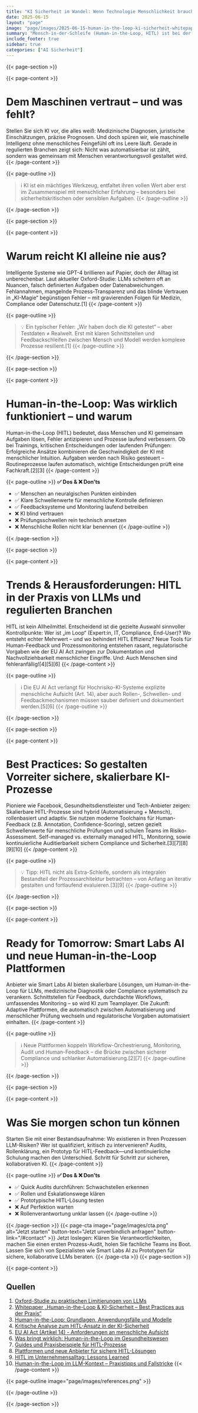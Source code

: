 ```yaml
---
title: "KI Sicherheit im Wandel: Wenn Technologie Menschlichkeit braucht"
date: 2025-06-15
layout: "page"
image: "page/images/2025-06-15-human-in-the-loop-ki-sicherheit-whitepaper/hero.jpg"
summary: "Mensch-in-der-Schleife (Human-in-the-Loop, HITL) ist bei der Absicherung von LLMs in regulierten Branchen entscheidend. Die Praxis zeigt: Reine KI ist fehleranfällig – erst der strukturierte Dialog zwischen Modellen und Expert:innen macht Lösungen robust, skalierbar und compliance-fähig. Dieses Whitepaper liefert Best Practices, Prozess- und Anbieter-Insights für Entscheider im Gesundheitswesen und Co."
include_footer: true
sidebar: true
categories: ["AI Sicherheit"]
---
```


{{< page-section >}}

{{< page-content >}}
# Dem Maschinen vertraut – und was fehlt?

Stellen Sie sich KI vor, die alles weiß: Medizinische Diagnosen, juristische Einschätzungen, präzise Prognosen. Und doch spüren wir, wie maschinelle Intelligenz ohne menschliches Feingefühl oft ins Leere läuft. Gerade in regulierten Branchen zeigt sich: Nicht was automatisierbar ist zählt, sondern was gemeinsam mit Menschen verantwortungsvoll gestaltet wird.
{{< /page-content >}}

{{< page-outline >}}
> ℹ️ KI ist ein mächtiges Werkzeug, entfaltet ihren vollen Wert aber erst im Zusammenspiel mit menschlicher Erfahrung – besonders bei sicherheitskritischen oder sensiblen Aufgaben.
{{< /page-outline >}}

{{< /page-section >}}

{{< page-section >}}

{{< page-content >}}
# Warum reicht KI alleine nie aus?

Intelligente Systeme wie GPT-4 brillieren auf Papier, doch der Alltag ist unberechenbar. Laut aktueller Oxford-Studie: LLMs scheitern oft an Nuancen, falsch definierten Aufgaben oder Datenabweichungen. Fehlannahmen, mangelnde Prozess-Transparenz und das blinde Vertrauen in „KI-Magie“ begünstigen Fehler – mit gravierenden Folgen für Medizin, Compliance oder Datenschutz.[1]
{{< /page-content >}}

{{< page-outline >}}
> 💡 Ein typischer Fehler: „Wir haben doch die KI getestet“ – aber Testdaten ≠ Realwelt. Erst mit klaren Schnittstellen und Feedbackschleifen zwischen Mensch und Modell werden komplexe Prozesse resilient.[1]
{{< /page-outline >}}

{{< /page-section >}}

{{< page-section >}}

{{< page-content >}}
# Human-in-the-Loop: Was wirklich funktioniert – und warum

Human-in-the-Loop (HITL) bedeutet, dass Menschen und KI gemeinsam Aufgaben lösen, Fehler antizipieren und Prozesse laufend verbessern. Ob bei Trainings, kritischen Entscheidungen oder laufenden Prüfungen: Erfolgreiche Ansätze kombinieren die Geschwindigkeit der KI mit menschlicher Intuition. Aufgaben werden nach Risiko gesteuert – Routineprozesse laufen automatisch, wichtige Entscheidungen prüft eine Fachkraft.[2][3]
{{< /page-content >}}

{{< page-outline >}}
**✅ Dos & ❌ Don'ts**
- ✅ Menschen an neuralgischen Punkten einbinden
- ✅ Klare Schwellenwerte für menschliche Kontrolle definieren
- ✅ Feedbacksysteme und Monitoring laufend betreiben
- ❌ KI blind vertrauen
- ❌ Prüfungsschwellen rein technisch ansetzen
- ❌ Menschliche Rollen nicht klar benennen
{{< /page-outline >}}

{{< /page-section >}}

{{< page-section >}}

{{< page-content >}}
# Trends & Herausforderungen: HITL in der Praxis von LLMs und regulierten Branchen

HITL ist kein Allheilmittel. Entscheidend ist die gezielte Auswahl sinnvoller Kontrollpunkte: Wer ist „im Loop“ (Expert:in, IT, Compliance, End-User)? Wo entsteht echter Mehrwert – und wo behindert HITL Effizienz? Neue Tools für Human-Feedback und Prozessmonitoring entstehen rasant, regulatorische Vorgaben wie der EU AI Act zwingen zur Dokumentation und Nachvollziehbarkeit menschlicher Eingriffe. Und: Auch Menschen sind fehleranfällig![4][5][6]
{{< /page-content >}}

{{< page-outline >}}
> ℹ️ Die EU AI Act verlangt für Hochrisiko-KI-Systeme explizite menschliche Aufsicht (Art. 14), aber auch Rollen-, Schwellen- und Feedbackmechanismen müssen sauber definiert und dokumentiert werden.[5][6]
{{< /page-outline >}}

{{< /page-section >}}

{{< page-section >}}

{{< page-content >}}
# Best Practices: So gestalten Vorreiter sichere, skalierbare KI-Prozesse

Pioniere wie Facebook, Gesundheitsdienstleister und Tech-Anbieter zeigen: Skalierbare HITL-Prozesse sind hybrid (Automatisierung + Mensch), rollenbasiert und adaptiv. Sie nutzen moderne Toolchains für Human-Feedback (z.B. Annotation, Confidence-Scoring), setzen gezielt Schwellenwerte für menschliche Prüfungen und schulen Teams im Risiko-Assessment. Self-managed vs. externally managed HITL, Monitoring, sowie kontinuierliche Auditierbarkeit sichern Compliance und Sicherheit.[3][7][8][9][10]
{{< /page-content >}}

{{< page-outline >}}
> 💡 Tipp: HITL nicht als Extra-Schleife, sondern als integralen Bestandteil der Prozessarchitektur betrachten – von Anfang an iterativ gestalten und fortlaufend evaluieren.[3][9]
{{< /page-outline >}}

{{< /page-section >}}

{{< page-section >}}

{{< page-content >}}
# Ready for Tomorrow: Smart Labs AI und neue Human-in-the-Loop Plattformen

Anbieter wie Smart Labs AI bieten skalierbare Lösungen, um Human-in-the-Loop für LLMs, medizinische Diagnostik oder Compliance systematisch zu verankern. Schnittstellen für Feedback, durchdachte Workflows, umfassendes Monitoring – so wird KI zum Teamplayer. Die Zukunft: Adaptive Plattformen, die automatisch zwischen Automatisierung und menschlicher Prüfung wechseln und regulatorische Vorgaben automatisiert einhalten.
{{< /page-content >}}

{{< page-outline >}}
> ℹ️ Neue Plattformen koppeln Workflow-Orchestrierung, Monitoring, Audit und Human-Feedback – die Brücke zwischen sicherer Compliance und schlanker Automatisierung.[2][7]
{{< /page-outline >}}

{{< /page-section >}}

{{< page-section >}}

{{< page-content >}}
# Was Sie morgen schon tun können

Starten Sie mit einer Bestandsaufnahme: Wo existieren in Ihren Prozessen LLM-Risiken? Wer ist qualifiziert, kritisch zu intervenieren? Audits, Rollenklärung, ein Prototyp für HITL-Feedback—und kontinuierliche Schulung machen den Unterschied. Schritt für Schritt zur sicheren, kollaborativen KI.
{{< /page-content >}}

{{< page-outline >}}
**✅ Dos & ❌ Don'ts**
- ✅ Quick Audits durchführen: Schwachstellen erkennen
- ✅ Rollen und Eskalationswege klären
- ✅ Prototypische HITL-Lösung testen
- ❌ Auf Perfektion warten
- ❌ Rollenverantwortung unklar lassen
{{< /page-outline >}}

{{< /page-section >}}
{{< page-cta image="page/images/cta.png" alt="Jetzt starten" button-text="Jetzt unverbindlich anfragen" button-link="/#contact" >}}
Jetzt loslegen: Klären Sie Verantwortlichkeiten, machen Sie einen ersten Prozess-Audit, holen Sie fachliche Teams ins Boot. Lassen Sie sich von Spezialisten wie Smart Labs AI zu Prototypen für sichere, kollaborative LLMs beraten.
{{< /page-cta >}}
{{< page-section >}}

{{< page-content >}}
## Quellen

1. [Oxford-Studie zu praktischen Limitierungen von LLMs](https://healthmanagement.org/c/artificial-intelligence/News/humans-in-the-loop-brings-a-false-sense-of-security-in-ai-management)  
2. [Whitepaper „Human-in-the-Loop & KI-Sicherheit – Best Practices aus der Praxis“](page/2025-06-15-human-in-the-loop-whitepaper)  
3. [Human-in-the-Loop: Grundlagen, Anwendungsfälle und Modelle](https://research.aimultiple.com/human-in-the-loop/)  
4. [Kritische Analyse zum HITL-Ansatz in der KI-Sicherheit](https://www.marsh.com/en/services/cyber-risk/insights/human-in-the-loop-in-ai-risk-management-not-a-cure-all-approach.html)  
5. [EU AI Act (Artikel 14) - Anforderungen an menschliche Aufsicht](https://www.marsh.com/en/services/cyber-risk/insights/human-in-the-loop-in-ai-risk-management-not-a-cure-all-approach.html)  
6. [Was bringt wirklich: Human-in-the-Loop im Gesundheitswesen](https://healthmanagement.org/c/artificial-intelligence/News/humans-in-the-loop-brings-a-false-sense-of-security-in-ai-management)  
7. [Guides und Praxisbeispiele für HITL-Prozesse](https://www.klippa.com/en/blog/information/Human-in-the-Loop/)  
8. [Plattformen und neue Anbieter für sichere HITL-Lösungen](https://humanloop.com/blog/human-in-the-loop-ai)  
9. [HITL im Unternehmensalltag: Lessons Learned](https://www.tines.com/blog/humans-in-the-loop-of-ai/)  
10. [Human-in-the-Loop im LLM-Kontext – Praxistipps und Fallstricke](https://www.lewis-lin.com/blog/designing-effective-human-in-the-loop-systems-with-llms-a-practical-guide)
{{< /page-content >}}

{{< page-outline image="page/images/references.png" >}}

{{< /page-outline >}}

{{< /page-section >}}